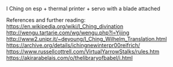I Ching on esp + thermal printer + servo with a blade attached

References and further reading:  
https://en.wikipedia.org/wiki/I_Ching_divination  
http://wengu.tartarie.com/wg/wengu.php?l=Yijing  
http://www2.unipr.it/~deyoung/I_Ching_Wilhelm_Translation.html  
https://archive.org/details/ichingnewinterpr00reifrich/  
https://www.russellcottrell.com/VirtualYarrowStalks/rules.htm  
https://akirarabelais.com/o/thelibraryofbabel/i.html  
